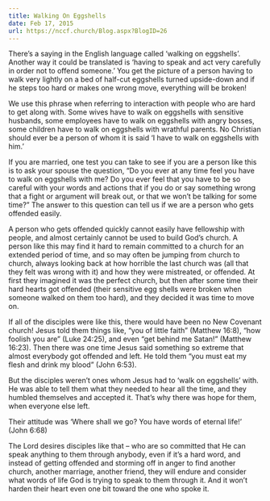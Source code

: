 ```yaml
---
title: Walking On Eggshells
date: Feb 17, 2015
url: https://nccf.church/Blog.aspx?BlogID=26
---
```


There’s a saying in the English language called ‘walking on eggshells’. Another way it could be translated is ‘having to speak and act very carefully in order not to offend someone.’ You get the picture of a person having to walk very lightly on a bed of half-cut eggshells turned upside-down and if he steps too hard or makes one wrong move, everything will be broken!

We use this phrase when referring to interaction with people who are hard to get along with. Some wives have to walk on eggshells with sensitive husbands, some employees have to walk on eggshells with angry bosses, some children have to walk on eggshells with wrathful parents. No Christian should ever be a person of whom it is said ‘I have to walk on eggshells with him.’

If you are married, one test you can take to see if you are a person like this is to ask your spouse the question, “Do you ever at any time feel you have to walk on eggshells with me? Do you ever feel that you have to be so careful with your words and actions that if you do or say something wrong that a fight or argument will break out, or that we won’t be talking for some time?” The answer to this question can tell us if we are a person who gets offended easily.

A person who gets offended quickly cannot easily have fellowship with people, and almost certainly cannot be used to build God’s church. A person like this may find it hard to remain committed to a church for an extended period of time, and so may often be jumping from church to church, always looking back at how horrible the last church was (all that they felt was wrong with it) and how they were mistreated, or offended. At first they imagined it was the perfect church, but then after some time their hard hearts got offended (their sensitive egg shells were broken when someone walked on them too hard), and they decided it was time to move on.

If all of the disciples were like this, there would have been no New Covenant church! Jesus told them things like, “you of little faith” (Matthew 16:8), “how foolish you are” (Luke 24:25), and even “get behind me Satan!” (Matthew 16:23). Then there was one time Jesus said something so extreme that almost everybody got offended and left. He told them “you must eat my flesh and drink my blood” (John 6:53).

But the disciples weren’t ones whom Jesus had to ‘walk on eggshells’ with. He was able to tell them what they needed to hear all the time, and they humbled themselves and accepted it. That’s why there was hope for them, when everyone else left.

Their attitude was ‘Where shall we go? You have words of eternal life!’ (John 6:68)

The Lord desires disciples like that – who are so committed that He can speak anything to them through anybody, even if it’s a hard word, and instead of getting offended and storming off in anger to find another church, another marriage, another friend, they will endure and consider what words of life God is trying to speak to them through it. And it won’t harden their heart even one bit toward the one who spoke it.
